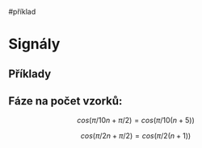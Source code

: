 #příklad 
# Signály
## Příklady
## Fáze na počet vzorků:
$$
cos(\pi/10n + \pi/2) = cos(\pi/10(n+5))
$$

$$
cos(\pi/2n + \pi/2) = cos(\pi/2(n+1))
$$

